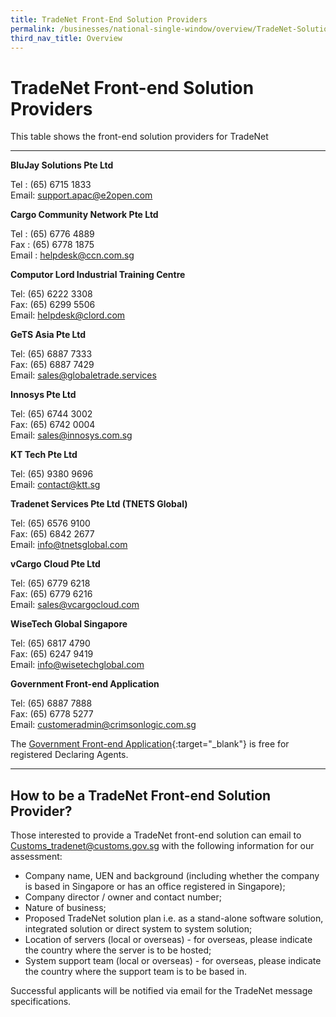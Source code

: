 ```yaml
---
title: TradeNet Front-End Solution Providers
permalink: /businesses/national-single-window/overview/TradeNet-Solution-Providers/
third_nav_title: Overview
---
```

# TradeNet Front-end Solution Providers

This table shows the front-end solution providers for TradeNet

***

**BluJay Solutions Pte Ltd**

Tel : (65) 6715 1833    
Email:  [support.apac@e2open.com](mailto:support.apac@e2open.com)


**Cargo Community Network Pte Ltd**

Tel : (65) 6776 4889  
Fax : (65) 6778 1875  
Email : [helpdesk@ccn.com.sg](mailto:helpdesk@ccn.com.sg)


**Computor Lord Industrial Training Centre**

Tel: (65) 6222 3308  
Fax: (65) 6299 5506  
Email: [helpdesk@clord.com](mailto:helpdesk@clord.com)


**GeTS Asia Pte Ltd**

Tel: (65) 6887 7333  
Fax: (65) 6887 7429  
Email:  [sales@globaletrade.services](mailto:sales@globaletrade.services)


**Innosys Pte Ltd**

Tel: (65) 6744 3002  
Fax: (65) 6742 0004  
Email:  [sales@innosys.com.sg](mailto:sales@innosys.com.sg)


**KT Tech Pte Ltd**

Tel: (65) 9380 9696 <br>
Email:  [contact@ktt.sg](mailto:contact@ktt.sg)


**Tradenet Services Pte Ltd (TNETS Global)**

Tel: (65) 6576 9100  
Fax: (65) 6842 2677  
Email:  [info@tnetsglobal.com](mailto:info@tnetsglobal.com)


**vCargo Cloud Pte Ltd**

Tel: (65) 6779 6218  
Fax: (65) 6779 6216  
Email:  [sales@vcargocloud.com](mailto:sales@vcargocloud.com)


**WiseTech Global Singapore**

Tel: (65) 6817 4790  
Fax: (65) 6247 9419  
Email:  [info@wisetechglobal.com](mailto:info@wisetechglobal.com)


**Government Front-end Application**

Tel: (65) 6887 7888  
Fax: (65) 6778 5277  
Email: [customeradmin@crimsonlogic.com.sg](mailto:customeradmin@crimsonlogic.com.sg)

The  [Government Front-end Application](https://www.tradenet.gov.sg/tradenet/login.jsp){:target="_blank"} is free for registered Declaring Agents.

***

## How to be a TradeNet Front-end Solution Provider?

Those interested to provide a TradeNet front-end solution can email to  [Customs_tradenet@customs.gov.sg](mailto:Customs_tradenet@customs.gov.sg) with the following information for our assessment:

-   Company name, UEN and background (including whether the company is based in Singapore or has an office registered in Singapore);
-   Company director / owner and contact number;
-   Nature of business;
-   Proposed TradeNet solution plan i.e. as a stand-alone software solution, integrated solution or direct system to system solution;
-   Location of servers (local or overseas) - for overseas, please indicate the country where the server is to be hosted;
-   System support team (local or overseas) - for overseas, please indicate the country where the support team is to be based in.

Successful applicants will be notified via email for the TradeNet message specifications.